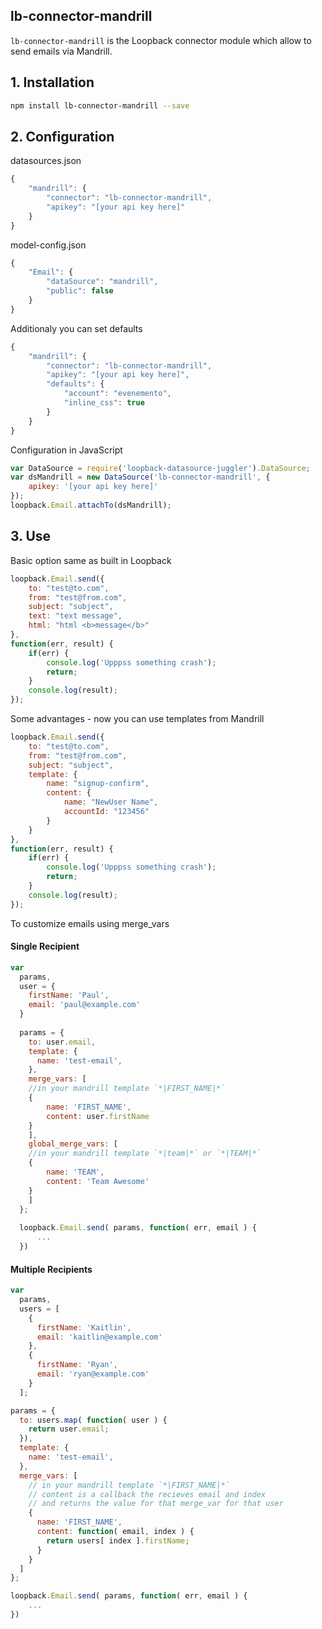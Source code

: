 ## lb-connector-mandrill

`lb-connector-mandrill` is the Loopback connector module which allow to send emails via Mandrill.

## 1. Installation
```sh
npm install lb-connector-mandrill --save
```

## 2. Configuration

datasources.json

```js
{
    "mandrill": {
        "connector": "lb-connector-mandrill",
        "apikey": "[your api key here]"
    }
}
```

model-config.json

```js
{
    "Email": {
        "dataSource": "mandrill",
        "public": false
    }
}
```

Additionaly you can set defaults

```js
{
    "mandrill": {
        "connector": "lb-connector-mandrill",
        "apikey": "[your api key here]",
        "defaults": {
            "account": "evenemento",
            "inline_css": true
        }
    }
}
```

Configuration in JavaScript

```js
var DataSource = require('loopback-datasource-juggler').DataSource;
var dsMandrill = new DataSource('lb-connector-mandrill', {
    apikey: '[your api key here]'
});
loopback.Email.attachTo(dsMandrill);
```

## 3. Use

Basic option same as built in Loopback

```js
loopback.Email.send({
    to: "test@to.com",
    from: "test@from.com",
    subject: "subject",
    text: "text message",
    html: "html <b>message</b>"
},
function(err, result) {
    if(err) {
        console.log('Upppss something crash');
        return;
    }
    console.log(result);
});
```

Some advantages - now you can use templates from Mandrill

```js
loopback.Email.send({
    to: "test@to.com",
    from: "test@from.com",
    subject: "subject",
    template: {
        name: "signup-confirm",
        content: {
            name: "NewUser Name",
            accountId: "123456"
        }
    }
},
function(err, result) {
    if(err) {
        console.log('Upppss something crash');
        return;
    }
    console.log(result);
});
```

To customize emails using merge_vars
 
#### Single Recipient
```js
var
  params,
  user = {
    firstName: 'Paul',
    email: 'paul@example.com'
  }
  
  params = {
    to: user.email,
    template: {
      name: 'test-email',
    },
    merge_vars: [ 
    //in your mandrill template `*|FIRST_NAME|*`
    {
        name: 'FIRST_NAME',
        content: user.firstName
    }
    ],
    global_merge_vars: [
    //in your mandrill template `*|team|*` or `*|TEAM|*`
    {
        name: 'TEAM',
        content: 'Team Awesome'
    }
    ]
  };
  
  loopback.Email.send( params, function( err, email ) {
      ...
  })
```
        
#### Multiple Recipients 
```js
var
  params,
  users = [
    {
      firstName: 'Kaitlin',
      email: 'kaitlin@example.com'
    },
    {
      firstName: 'Ryan',
      email: 'ryan@example.com'
    }
  ];

params = {
  to: users.map( function( user ) {
    return user.email;
  }),   
  template: {
    name: 'test-email',
  },
  merge_vars: [
    // in your mandrill template `*|FIRST_NAME|*`
    // content is a callback the recieves email and index
    // and returns the value for that merge_var for that user
    {
      name: 'FIRST_NAME',
      content: function( email, index ) {
        return users[ index ].firstName;
      }
    }
  ]
};

loopback.Email.send( params, function( err, email ) {
    ...
})
```
